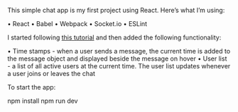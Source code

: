 This simple chat app is my first project using React. Here’s what I’m using:  

•	React 
•	Babel 
•	Webpack
•	Socket.io 
•	ESLint 

I started following [this tutorial](https://www.coderfactoryacademy.edu.au/posts/how-you-can-build-facebook-messenger-chat-app-with-reactjs) and then added the following functionality:

•	Time stamps - when a user sends a message, the current time is added to the message object and displayed beside the message on hover
•	User list - a list of all active users at the current time. The user list updates whenever a user joins or leaves the chat

To start the app:

npm install
npm run dev

